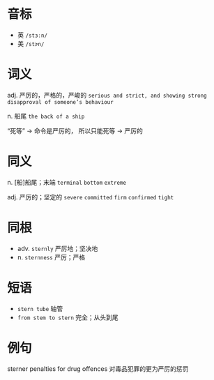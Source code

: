 # 音标

- 英 `/stɜːn/`
- 美 `/stɝn/`

# 词义

adj. 严厉的，严格的，严峻的
`serious and strict, and showing strong disapproval of someone’s behaviour`

n. 船尾
`the back of a ship`



“死等” → 命令是严厉的， 所以只能死等 → 严厉的

# 同义

n. [船]船尾；末端
`terminal` `bottom` `extreme`

adj. 严厉的；坚定的
`severe` `committed` `firm` `confirmed` `tight`

# 同根

- adv. `sternly` 严厉地；坚决地
- n. `sternness` 严厉；严格

# 短语

- `stern tube` 轴管
- `from stem to stern` 完全；从头到尾

# 例句

sterner penalties for drug offences
对毒品犯罪的更为严厉的惩罚


